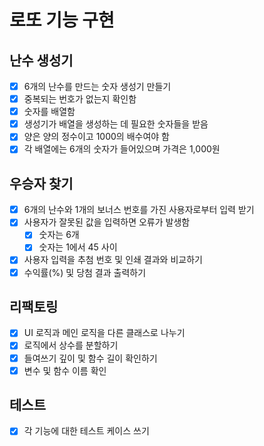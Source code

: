 # 로또 기능 구현

## 난수 생성기

- [x] 6개의 난수를 만드는 숫자 생성기 만들기
- [x] 중복되는 번호가 없는지 확인함
- [x] 숫자를 배열함
- [x] 생성기가 배열을 생성하는 데 필요한 숫자들을 받음
- [x] 양은 양의 정수이고 1000의 배수여야 함
- [x] 각 배열에는 6개의 숫자가 들어있으며 가격은 1,000원

## 우승자 찾기

- [x] 6개의 난수와 1개의 보너스 번호를 가진 사용자로부터 입력 받기
- [x] 사용자가 잘못된 값을 입력하면 오류가 발생함
  - [x] 숫자는 6개
  - [x] 숫자는 1에서 45 사이
- [x] 사용자 입력을 추첨 번호 및 인쇄 결과와 비교하기
- [x] 수익률(%) 및 당첨 결과 출력하기

## 리팩토링

- [x] UI 로직과 메인 로직을 다른 클래스로 나누기
- [x] 로직에서 상수를 분할하기
- [x] 들여쓰기 깊이 및 함수 길이 확인하기
- [x] 변수 및 함수 이름 확인

## 테스트

- [x] 각 기능에 대한 테스트 케이스 쓰기
